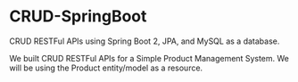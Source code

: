 # CRUD-SpringBoot

CRUD RESTFul APIs using Spring Boot 2,  JPA, and MySQL as a database.

We built CRUD RESTFul APIs for a Simple Product Management System. We will be using the Product entity/model as a resource.

